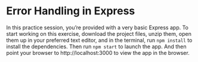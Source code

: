 # Error Handling in Express

In this practice session, you’re provided with a very basic Express app.  To start working on this exercise, download the project files, unzip them, open them up in your preferred text editor, and in the terminal, run `npm install` to install the dependencies.  Then run `npm start` to launch the app.  And then point your browser to http://localhost:3000 to view the app in the browser.
